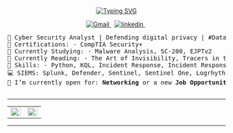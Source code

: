 <div>
<div align=center>
<a href="https://git.io/typing-svg"><img src="https://readme-typing-svg.herokuapp.com?font=Fira+Code&size=25&duration=1000&pause=2000&color=555555&center=true&width=435&lines=Welcome!;I'm+Stephen;Cyber+Security+Analyst" alt="Typing SVG" /></a>
<div>
<p align="center">
  <a href="mailto:sgardnercyber@gmail.com">
     <img  src="https://img.shields.io/badge/-@Sgardnercyber-313131?style=flat-square&labelColor=313131&logo=Gmail&logoColor=white&color=313131" alt="Gmail">
  <a>&nbsp;
  <a href="https://www.linkedin.com/in/stephen-gardner-78a095135">
     <img  src="https://img.shields.io/badge/-@StephenG-313131?style=flat-square&labelColor=313131&logo=LinkedIn&logoColor=white&color=313131" alt="linkedin">
  <a>&nbsp;
  <a>
<p>
</div>
</div>
</p>
<pre>
🔐 Cyber Security Analyst | Defending digital privacy | #Dataprivacy
🔭 Certifications: - CompTIA Security+
🌱 Currently Studying: - Malware Analysis, SC-200, EJPTv2
🌟 Currently Reading: - The Art of Invisibility, Tracers in the Dark
📝 Skills: - Python, KQL, Incident Response, Incident Response, Log Analysis, SIEM, MDR
💻 SIEMS: Splunk, Defender, Sentinel, Sentinel One, Logrhythm, Alien Vault, Cisco AMP
🤔 I’m currently open for: <b>Networking</b> or a new <b>Job Opportunity</b>, this is <a href="[googledocslink](https://docs.google.com/document/d/1kUxCIldZLrOYDr_favbhPSw4cHqL3S9Z2Mvr-mq-ulw/edit)" target="_blank">MY RESUME.
</a>
</pre>
<Stats>

<hr>
<!-- https://gh-stats-gen.vercel.app/ -->
<table><tr><td valign="top" width="50%">

<img src="https://github-readme-stats.vercel.app/api?username=Sgardnercyber&theme=dark&show_icons=true&hide_border=true&count_private=true" align="left" style="width: 100%" />

</td><td valign="top" width="50%">

<img src="https://github-readme-streak-stats.herokuapp.com/?user=Sgardnercyber&theme=dark&hide_border=true" align="left" style="width: 100%" />

</td></tr></table>
<div>
<hr>
<div>
